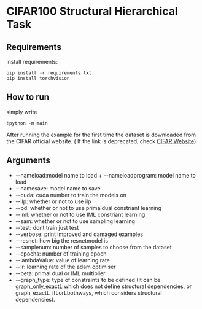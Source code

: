 
# CIFAR100 Structural Hierarchical Task

## Requirements
install requirements:
```
pip install -r requirements.txt
pip install torchvision
```


## How to run

simply write

```
!python -m main
```
After running the example for the first time the dataset is downloaded from the CIFAR official website. ( If the link is deprecated, check [CIFAR Website](https://www.cs.toronto.edu/~kriz/cifar.html))

## Arguments


+ --nameload:model name to load
+'--nameloadprogram: model name to load
+ --namesave: model name to save
+ --cuda: cuda number to train the models on
+ --ilp: whether or not to use ilp
+ --pd: whether or not to use primaldual constriant learning
+ --iml: whether or not to use IML constriant learning
+ --sam: whether or not to use sampling learning
+ --test: dont train just test
+ --verbose: print improved and damaged examples
+ --resnet: how big the resnetmodel is
+ --samplenum: number of samples to choose from the dataset
+ --epochs: number of training epoch
+ --lambdaValue: value of learning rate
+ --lr: learning rate of the adam optimiser
+ --beta: primal dual or IML multiplier
+ --graph_type: type of constraints to be defined (It can be graph_only_exactL which does not define structural dependencies, or graph_exactL_ifLorLbothways, which considers structural dependencies).
